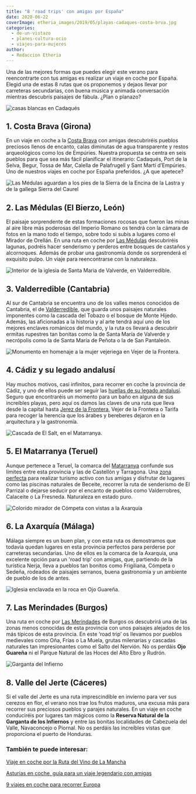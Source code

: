 ```yaml
---
title: "8 'road trips' con amigas por España"
date: 2020-06-22
coverImage: etheria_images/2019/05/playas-cadaques-costa-brva.jpg
categories: 
  - de-un-vistazo
  - planes-cultura-ocio
  - viajes-para-mujeres
author: 
  - Redaccion Etheria
---
```


Una de las mejores formas que puedes elegir este verano para reencontrarte con tus amigas es realizar un viaje en coche por España. Elegid una de estas 8 rutas que os proponemos y dejaos llevar por carreteras secundarias, con buena música y animada conversación mientras descubrís paisajes de fábula. ¿Plan o planazo?

![casas blancas en Cadaqués](etheria_images/2019/05/playas-cadaques-costa-brva.jpg "Playa de Cadaqués (Costa Brava). © Félix Lorenzo")

## 1\. Costa Brava (Girona)

En un viaje en coche a la [Costa 
Brava](https://etheriamagazine.com/2019/05/28/pueblos-imprescindibles-viaje-amigas-costa-brava/) 
con amigas descubriréis pueblos preciosos llenos de encanto, calas diminutas de agua 
transparente y restos arqueológicos como los de Empúries. Nuestra propuesta se centra en 
seis pueblos para que sea más fácil planificar el itinerario: Cadaqués, Port de la 
Selva, Begur, Tossa de Mar, Calella de Palafrugell y Sant Martí d’Empúries. Uno de 
nuestros viajes en coche por España preferidos. ¿A que apetece? 

![Las Médulas aguardan a los pies de la Sierra de la Encina de la Lastra y de la gallega Sierra del Caurel](etheria_images/2020/04/viajar-sola-leon-medulas.jpg "Las Médulas aguardan a los pies de la Sierra de la Encina de la Lastra y de la gallega Sierra del Caurel (al fondo). © KR")

## 2\. Las Médulas (El Bierzo, León)

El paisaje sorprendente de estas formaciones rocosas que fueron las minas al aire libre 
más poderosas del Imperio Romano os tendrá con la cámara de fotos en la mano todo el 
tiempo, sobre todo si subís a lugares como el Mirador de Orellán. En una ruta en coche 
por [Las 
Médulas](https://etheriamagazine.com/2020/05/11/escapadas-por-espana-las-medulas-leon/) 
descubriréis lagunas, podréis hacer senderismo y perderos entre bosques de castaños y 
alcornoques. Además de probar una gastronomía donde os sorprenderá el exquisito pulpo. 
Un viaje para reencontrarse con la naturaleza. 

![Interior de la iglesia de Santa Maria de Valverde, en Valderredible.](etheria_images/2019/08/santa-maria-valverde-valderredible-e1565600806387.jpg "Iglesia de Santa Maria de Valverde, en Valderredible.")

## 3\. Valderredible (Cantabria)

Al sur de Cantabria se encuentra uno de los valles menos conocidos de Cantabria, el de [Valderredible](https://etheriamagazine.com/2019/08/26/que-ver-valderredible-cantabria/), 
que guarda unos paisajes naturales imponentes como la cascada del Tobazo o el bosque de 
Monte Hijedo. Además, las aficionadas a la historia y al arte tendrá aquí uno de los 
mejores enclaves románicos del mundo, y la ruta os llevará a descubrir ermitas rupestres 
tan bonitas como la de Santa María de Valverde y necrópolis como la de Santa María de 
Peñota o la de San Pantaleón. 

![Monumento en homenaje a la mujer vejeriega en Vejer de la Frontera.](etheria_images/2019/05/viaje-cadiz-mujer-tapada-vejer.jpg "Monumento en homenaje a la mujer vejeriega en Vejer de la Frontera. © K.R.")

## 4\. Cádiz y su legado andalusí

Hay muchos motivos, casi infinitos, para recorrer en coche la provincia de Cádiz, y uno 
de ellos puede ser seguir las [huellas de su legado 
andalusí](https://etheriamagazine.com/2019/05/20/viajar-con-amigas-que-hacer-en-cadiz/). 
Seguro que encontraréis un momento para un baño en alguna de sus increíbles playas, pero 
aquí os damos las claves de una ruta que lleva desde la capital hasta [Jerez de la 
Frontera](https://etheriamagazine.com/2020/06/10/viajes-por-espana-jerez-sola-o-con-amigas/), 
Vejer de la Frontera o Tarifa para recoger la herencia que los árabes y bereberes 
dejaron en la arquitectura y la gastronomía. 

![Cascada de El Salt, en el Matarranya.](etheria_images/2019/06/viaje-matarranya-el-salt.jpg "El Salt en la comarca de Matarranya. © Carmen Giró")

## 5\. El Matarranya (Teruel)

Aunque pertenece a Teruel, la comarca del [Matarranya](https://etheriamagazine.com/2019/07/16/que-hacer-en-matarranya-piscinas-naturales-verano/) 
confunde sus límites entre esta provincia y las de Castellón y Tarragona. Una [zona 
perfecta](http://matarranyaturismo.es) para realizar turismo activo con tus amigas y 
disfrutar de lugares como las piscinas naturales de Beceite, recorrer la ruta de 
senderismo de El Parrizal o dejarse seducir por el encanto de pueblos como Valderrobres, 
Calaceite o La Fresneda. Naturaleza en estado puro. 

![Colorido mirador de Cómpeta con vistas a la Axarquía](etheria_images/2020/06/viajar-sola-axarquia-mirador-competa.jpg "Mirador de Cómpeta, en la Axarquía malagueña. © Cristina Fernández")

## 6\. La Axarquía (Málaga)

Málaga siempre es un buen plan, y con esta ruta os demostramos que todavía quedan 
lugares en esta provincia perfectos para perderse por carreteras secundarias. Uno de 
ellos es la comarca de la Axarquía, una excelente opción para un 'road trip' con amigas, 
que, partiendo de la turística Nerja, lleva a pueblos tan bonitos como Frigiliana, 
Cómpeta o Sedeña, rodeados de paisajes serranos, buena gastronomía y un ambiente de 
pueblo de los de antes. 

![Iglesia enclavada en la roca en Ojo Guareña.](etheria_images/2019/05/ruta-merindades-ojo-guarena.jpg "Ojo Guareña es uno de los complejos kársticos más grandes del mundo. © KR")

## 7\. Las Merindades (Burgos)

Una ruta en coche por [Las 
Merindades](https://etheriamagazine.com/2019/06/04/que-ver-hacer-ruta-merindades-burgos/) 
de Burgos os descubrirá una de las zonas menos conocidas de esta provincia con unos 
paisajes alejados de los más típicos de esta provincia. En este ‘road trip’ os llevamos 
por pueblos medievales como Oña, Frías o La Muela, grutas milenarias y cascadas 
naturales tan impresionantes como el Salto del Nervión. No os perdáis **Ojo Guareña** ni 
el Parque Natural de las Hoces del Alto Ebro y Rudrón. 

![Garganta del Infierno](etheria_images/2020/06/garganta-infierno-los-pilones-caceres.jpg "Garganta de los Infiernos, en el Valle del Jerte.")

## 8\. Valle del Jerte (Cáceres)

Si el valle del Jerte es una ruta imprescindible en invierno para ver sus cerezos en 
flor, el verano nos trae los frutos maduros, una excusa más para recorrer sus preciosos 
pueblos y parajes naturales. En un viaje en coche conduciréis por lugares tan mágicos 
como la **Reserva Natural de la Garganta de los Infiernos** y entre las bonitas 
localidades de Cabezuela del Valle, Navaconcejo o Piornal. No os perdáis las increíbles 
vistas que proporciona el puerto de Honduras. 

### También te puede interesar:

[Viaje en coche por la Ruta del Vino de La 
Mancha](https://etheriamagazine.com/2019/03/20/ruta-del-vino-de-la-mancha/) 

[Asturias en coche, guía para un viaje legendario con 
amigas](https://etheriamagazine.com/2022/01/17/asturias-en-coche-guia-imprescindible/) 

[9 viajes en coche para recorrer 
Europa](https://etheriamagazine.com/2020/03/23/road-trips-por-europa-verano-viajes-en-coche/)
